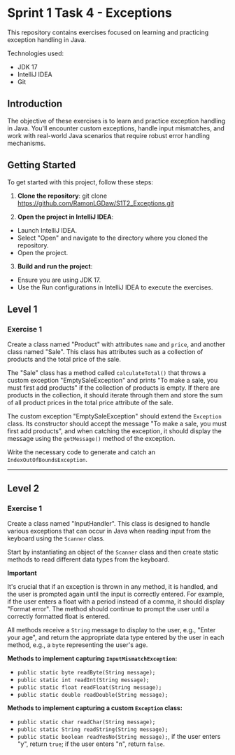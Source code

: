 # Sprint 1 Task 4 - Exceptions

This repository contains exercises focused on learning and practicing exception handling in Java.

Technologies used:
- JDK 17
- IntelliJ IDEA
- Git

## Introduction

The objective of these exercises is to learn and practice exception handling in Java. You'll encounter custom exceptions, handle input mismatches, and work with real-world Java scenarios that require robust error handling mechanisms.

## Getting Started

To get started with this project, follow these steps:

1. **Clone the repository**:
 git clone  https://github.com/RamonLGDaw/S1T2_Exceptions.git

2. **Open the project in IntelliJ IDEA**:
- Launch IntelliJ IDEA.
- Select "Open" and navigate to the directory where you cloned the repository.
- Open the project.

3. **Build and run the project**:
- Ensure you are using JDK 17.
- Use the Run configurations in IntelliJ IDEA to execute the exercises.

## Level 1

### Exercise 1

Create a class named "Product" with attributes `name` and `price`, and another class named "Sale". This class has attributes such as a collection of products and the total price of the sale.

The "Sale" class has a method called `calculateTotal()` that throws a custom exception "EmptySaleException" and prints "To make a sale, you must first add products" if the collection of products is empty. If there are products in the collection, it should iterate through them and store the sum of all product prices in the total price attribute of the sale.

The custom exception "EmptySaleException" should extend the `Exception` class. Its constructor should accept the message "To make a sale, you must first add products", and when catching the exception, it should display the message using the `getMessage()` method of the exception.

Write the necessary code to generate and catch an `IndexOutOfBoundsException`.

---

## Level 2

### Exercise 1

Create a class named "InputHandler". This class is designed to handle various exceptions that can occur in Java when reading input from the keyboard using the `Scanner` class.

Start by instantiating an object of the `Scanner` class and then create static methods to read different data types from the keyboard.

**Important**

It's crucial that if an exception is thrown in any method, it is handled, and the user is prompted again until the input is correctly entered. For example, if the user enters a float with a period instead of a comma, it should display "Format error". The method should continue to prompt the user until a correctly formatted float is entered.

All methods receive a `String` message to display to the user, e.g., "Enter your age", and return the appropriate data type entered by the user in each method, e.g., a `byte` representing the user's age.

**Methods to implement capturing `InputMismatchException`:**

- `public static byte readByte(String message);`
- `public static int readInt(String message);`
- `public static float readFloat(String message);`
- `public static double readDouble(String message);`

**Methods to implement capturing a custom `Exception` class:**

- `public static char readChar(String message);`
- `public static String readString(String message);`
- `public static boolean readYesNo(String message);`, if the user enters "y", return `true`; if the user enters "n", return `false`.

